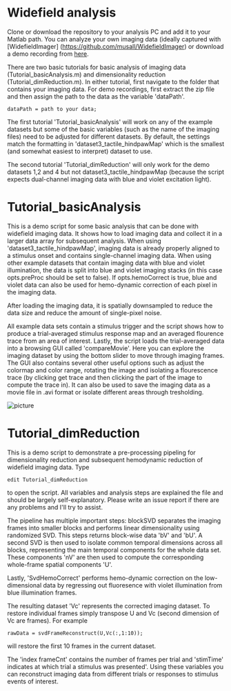 # Widefield analysis
Clone or download the repository to your analysis PC and add it to your Matlab path. You can analyze your own imaging data (ideally captured with [WidefieldImager] (https://github.com/musall/WidefieldImager) or download a demo recording from [here](https://drive.google.com/drive/folders/1rodUg0jui6s41nWYfIG0aEAqKqFuRb8q).

There are two basic tutorials for basic analysis of imaging data (Tutorial_basicAnalysis.m) and dimensionality reduction (Tutorial_dimReduction.m). In either tutorial, first navigate to the folder that contains your imaging data. For demo recordings, first extract the zip file and then assign the path to the data as the variable 'dataPath'.

```dataPath = path to your data;```

The first tutorial 'Tutorial_basicAnalysis' will work on any of the example datasets but some of the basic variables (such as the name of the imaging files) need to be adjusted for different datasets. By default, the settings match the formatting in 'dataset3_tactile_hindpawMap' which is the smallest (and somewhat easiest to interpret) dataset to use.

The second tutorial 'Tutorial_dimReduction' will only work for the demo datasets 1,2 and 4 but not dataset3_tactile_hindpawMap (because the script expects dual-channel imaging data with blue and violet excitation light).

# Tutorial_basicAnalysis
This is a demo script for some basic analysis that can be done with widefield imaging data. It shows how to load imaging data and collect it in a larger data array for subsequent analysis. When using 'dataset3_tactile_hindpawMap', imaging data is already properly aligned to a stimulus onset and contains single-channel imaging data. When using other example datasets that contain imaging data with blue and violet illumination, the data is split into blue and violet imaging stacks (in this case opts.preProc should be set to false). If opts.hemoCorrect is true, blue and violet data can also be used for hemo-dynamic correction of each pixel in the imaging data.

After loading the imaging data, it is spatially downsampled to reduce the data size and reduce the amount of single-pixel noise.

All example data sets contain a stimulus trigger and the script shows how to produce a trial-averaged stimulus response map and an averaged flourence trace from an area of interest.
Lastly, the script loads the trial-averaged data into a browsing GUI called 'compareMovie'. Here you can explore the imaging dataset by using the bottom slider to move through imaging frames. The GUI also contains several other useful options such as adjust the colormap and color range, rotating the image and isolating a flourescence trace (by clicking get trace and then clicking the part of the image to compute the trace in). It can also be used to save the imaging data as a movie file in .avi format or isolate different areas through tresholding.

![picture](images/compareMovie_example.png)

# Tutorial_dimReduction
This is a demo script to demonstrate a pre-processing pipeling for dimensionality reduction and subsequent hemodynamic reduction of widefield imaging data. 
Type 

```edit Tutorial_dimReduction```

to open the script. All variables and analysis steps are explained the file and should be largely self-explanatory. Please write an issue report if there are any problems and I'll try to assist.

The pipeline has multiple important steps: blockSVD separates the imaging frames into smaller blocks and performs linear dimensionality using randomized SVD. This steps returns block-wise data 'bV' and 'bU'.
A second SVD is then used to isolate common temporal dimensions across all blocks, representing the main temporal components for the whole data set. These components 'nV' are then used to compute the corresponding whole-frame spatial components 'U'.

Lastly, 'SvdHemoCorrect' performs hemo-dynamic correction on the low-dimensional data by regressing out fluoresence with violet illumination from blue illumination frames.

The resulting dataset 'Vc' represents the corrected imaging dataset. To restore individual frames simply transpose U and Vc (second dimension of Vc are frames). 
For example

```rawData = svdFrameReconstruct(U,Vc(:,1:10));```

will restore the first 10 frames in the current dataset.

The 'index frameCnt' contains the number of frames per trial and 'stimTime' indicates at which trial a stimulus was presented'. Using these variables you can reconstruct imaging data from different trials or responses to stimulus events of interest.


